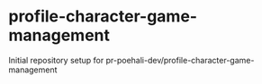 # profile-character-game-management

Initial repository setup for pr-poehali-dev/profile-character-game-management